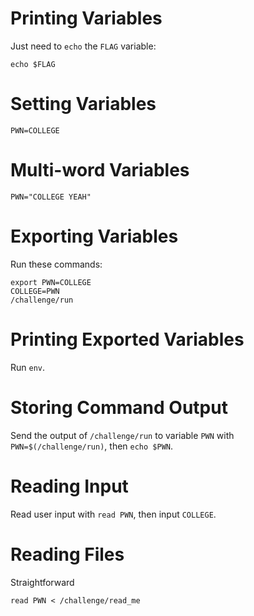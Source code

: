 # Printing Variables
Just need to `echo` the `FLAG` variable:
```
echo $FLAG
```

# Setting Variables
```
PWN=COLLEGE
```

# Multi-word Variables
```
PWN="COLLEGE YEAH"
```

# Exporting Variables
Run these commands:
```
export PWN=COLLEGE
COLLEGE=PWN
/challenge/run
```

# Printing Exported Variables
Run `env`.

# Storing Command Output
Send the output of `/challenge/run` to variable `PWN` with `PWN=$(/challenge/run)`, then `echo $PWN`.

# Reading Input
Read user input with `read PWN`, then input `COLLEGE`.

# Reading Files
Straightforward
```
read PWN < /challenge/read_me
```